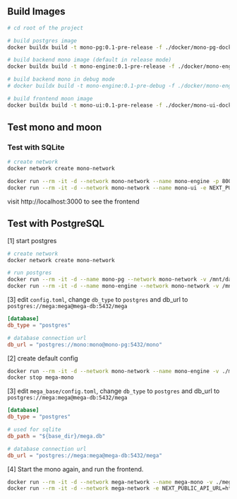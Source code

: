 ## Build Images

```bash
# cd root of the project

# build postgres image
docker buildx build -t mono-pg:0.1-pre-release -f ./docker/mono-pg-dockerfile .

# build backend mono image (default in release mode)
docker buildx build -t mono-engine:0.1-pre-release -f ./docker/mono-engine-dockerfile .

# build backend mono in debug mode
# docker buildx build -t mono-engine:0.1-pre-debug -f ./docker/mono-engine-dockerfile --build-arg BUILD_TYPE=debug .

# build frontend moon image
docker buildx build -t mono-ui:0.1-pre-release -f ./docker/mono-ui-dockerfile .
```

## Test mono and moon


### Test with SQLite

```bash
# create network
docker network create mono-network

docker run --rm -it -d --network mono-network --name mono-engine -p 8000:8000 -p 22:9000 mono-engine:0.1-pre-release
docker run --rm -it -d --network mono-network --name mono-ui -e NEXT_PUBLIC_API_URL=http://mono-engine:8000 -p 3000:3000 mono-ui:0.1-pre-release
```

visit http://localhost:3000 to see the frontend

## Test with PostgreSQL

[1] start postgres

```bash
# create network
docker network create mono-network

# run postgres
docker run --rm -it -d --name mono-pg --network mono-network -v /mnt/data/mono/pg-data:/var/lib/postgresql/data -p 5432:5432 mono-pg:0.1-pre-release
docker run --rm -it -d --name mono-engine --network mono-network -v /mnt/data/mono/mono-data:/opt/mega -p 8000:8000 -p 22:9000 mono-engine:0.1-pre-release
```

[3] edit `config.toml`, change `db_type` to `postgres` and db_url to `postgres://mega:mega@mega-db:5432/mega`

```toml
[database]
db_type = "postgres"

# database connection url
db_url = "postgres://mono:mono@mono-pg:5432/mono"
```

[2] create default config

```bash
docker run --rm -it -d --network mono-network --name mono-engine -v ./mega_base:/opt/mega/etc mega-mono:0.1-pre-release
docker stop mega-mono
```

[3] edit `mega_base/config.toml`, change `db_type` to `postgres` and db_url to `postgres://mega:mega@mega-db:5432/mega`

```toml
[database]
db_type = "postgres"

# used for sqlite
db_path = "${base_dir}/mega.db"

# database connection url
db_url = "postgres://mega:mega@mega-db:5432/mega"
```

[4] Start the mono again, and run the frontend.

```bash
docker run --rm -it -d --network mega-network --name mega-mono -v ./mega_base:/opt/mega/etc mega-mono:0.1-pre-release
docker run --rm -it -d --network mega-network -e NEXT_PUBLIC_API_URL=http://mega-mono:8000 -p 3000:3000 mega-moon:0.1-pre-release
```